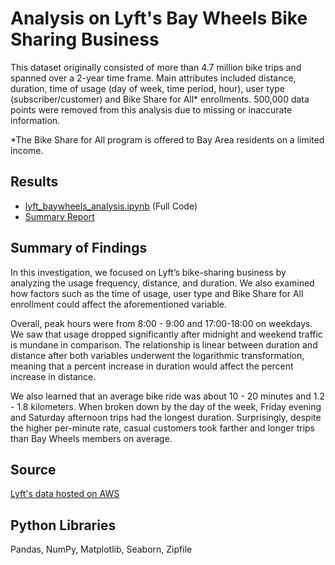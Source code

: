 # Analysis on Lyft's Bay Wheels Bike Sharing Business

This dataset originally consisted of more than 4.7 million bike trips and spanned over a 2-year time frame. Main attributes included distance, duration, time of usage (day of week, time period, hour), user type (subscriber/customer) and Bike Share for All* enrollments. 500,000 data points were removed from this analysis due to missing or inaccurate information.

*The Bike Share for All program is offered to Bay Area residents on a limited income.
## Results
+ [lyft_baywheels_analysis.ipynb](https://github.com/sclkan/Lyft-Analysis/blob/master/lyft_baywheels_analysis.ipynb) (Full Code)
+ [Summary Report](https://github.com/sclkan/Lyft-Analysis/blob/master/lyft_baywheels_explanatory_report.ipynb)

## Summary of Findings
In this investigation, we focused on Lyft’s bike-sharing business by analyzing the usage frequency, distance, and duration. We also examined how factors such as the time of usage, user type and Bike Share for All enrollment could affect the aforementioned variable. 

Overall, peak hours were from 8:00 - 9:00 and 17:00-18:00 on weekdays. We saw that usage dropped significantly after midnight and weekend traffic is mundane in comparison.  The relationship is linear between duration and distance after both variables underwent the logarithmic transformation, meaning that a percent increase in duration would affect the percent increase in distance.

We also learned that an average bike ride was about 10 - 20 minutes and 1.2 - 1.8 kilometers.  When broken down by the day of the week, Friday evening and Saturday afternoon trips had the longest duration.  Surprisingly,  despite the higher per-minute rate, casual customers took farther and longer trips than Bay Wheels members on average.

## Source
[Lyft's data hosted on AWS](https://s3.amazonaws.com/baywheels-data/index.html)

## Python Libraries
Pandas, NumPy, Matplotlib, Seaborn, Zipfile
